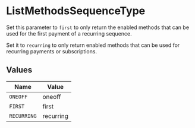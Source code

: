 # ListMethodsSequenceType

Set this parameter to `first` to only return the enabled methods that
can be used for the first payment of a recurring sequence.

Set it to `recurring` to only return enabled methods that can be used for recurring payments or subscriptions.


## Values

| Name        | Value       |
| ----------- | ----------- |
| `ONEOFF`    | oneoff      |
| `FIRST`     | first       |
| `RECURRING` | recurring   |